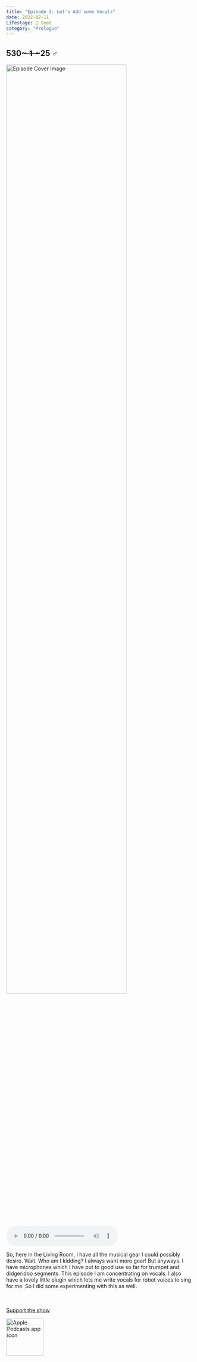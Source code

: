 ```yaml
---
title: "Episode 3: Let's Add some Vocals"
date: 2022-02-11
Lifestage: 🌱 Seed
category: "Prologue"
---
```

## 530~ ̶1̶ ̶~25 ♂
<img src="https://artwork.captivate.fm/9085a4fc-090f-4687-a9a1-673b3f2ed8c2/60854458c4d1acdf4e1c2f79c4137142.jpg" alt="Episode Cover Image" width=80%/>
<audio controls>
  <source src="https://podcasts.captivate.fm/media/8debbff0-382d-40f4-9cf8-c07f05468a26/10057169-episode-3-let-s-add-some-vocals.mp3" type="audio/mpeg">
  Your browser does not support the audio element.
</audio>

<p>So, here in the Living Room, I have all the musical gear I could possibly desire. Wait. Who am I kidding? I always want more gear! But anyways. I have microphones which I have put to good use so far for trumpet and didgeridoo segments. This episode I am concentrating on vocals. I also have a lovely little plugin which lets me write vocals for robot voices to sing for me. So I did some experimenting with this as well.<br/><br/><br/></p><a rel="payment" href="https://www.paypal.com/donate/?hosted_button_id=WX3GRUK5BHJLS">Support the show</a>

<a href="https://podcasts.apple.com/us/podcast/living-room-music/id1608791560?tscg=30200&itsct=podcast_box_appicon&ls=1&mttnsubad=1608791560" style="display: inline-block;"><img src="https://toolbox.marketingtools.apple.com/api/v2/badges/app-icon-podcasts/standard/en-us" alt="Apple Podcasts app icon" style="width: 100px; height: 100px; vertical-align: middle; object-fit: contain;" /></a>
    